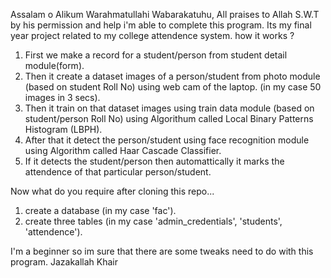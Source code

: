 Assalam o Alikum Warahmatullahi Wabarakatuhu, All praises to Allah S.W.T by his permission and help i'm able to complete this program.
Its my final year project related to my college attendence system. how it works ? 

1) First we make a record for a student/person from student detail module(form).
2) Then it create a dataset images of a person/student from photo module (based on student Roll No) using web cam of the laptop.  (in my case 50 images in 3 secs).
3) Then it train on that dataset images using train data module (based on student/person Roll No) using Algorithum called Local Binary Patterns Histogram (LBPH).
4) After that it detect the person/student using face recognition module using Algorithm called Haar Cascade Classifier.
5) If it detects the student/person then automattically it marks the attendence of that particular person/student.

Now what do you require after cloning this repo...
1) create a database (in my case 'fac').
2) create three tables (in my case 'admin_credentials', 'students', 'attendence').

I'm a beginner so im sure that there are some tweaks need to do with this program. Jazakallah Khair

